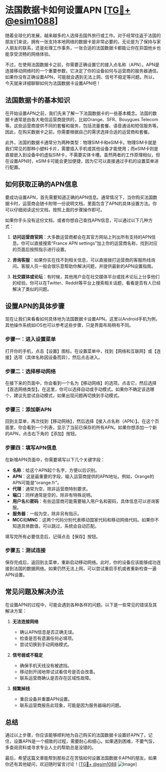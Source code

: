 # 法国数据卡如何设置APN [[TG💪+ @esim1088](https://t.me/s/esim1088)]

随着全球化的发展，越来越多的人选择去国外旅行或工作。对于经常往返于法国的朋友们来说，拥有一张支持本地网络的数据卡是非常必要的。无论是为了保持与家人朋友的联系，还是处理工作事务，一张合适的法国数据卡都能让你在异国他乡也能享受流畅的网络体验。

不过，在使用法国数据卡之前，你需要正确设置它的接入点名称（APN）。APN是连接移动网络时的一个重要参数，它决定了你的设备如何与运营商的服务器通信。如果你没有正确设置APN，可能就会遇到无法上网、信号不稳定等问题。所以，今天就来详细聊聊如何为法国数据卡设置APN吧！

## 法国数据卡的基本知识

在开始设置APN之前，我们先来了解一下法国数据卡的一些基本概念。法国的数据卡通常是由各大电信运营商提供的，比如Orange、SFR、Bouygues Telecom等。这些运营商提供不同的套餐和服务，包括流量套餐、语音通话和短信服务等。因此，在购买数据卡之前，你需要根据自己的需求选择合适的运营商和套餐。

此外，法国的数据卡通常分为两种类型：物理SIM卡和eSIM卡。物理SIM卡就是我们常见的那种小塑料卡片，需要插入手机或其他设备才能使用；而eSIM卡则是直接嵌入到设备中的虚拟SIM卡，不需要实体卡槽。虽然两者的工作原理相似，但在设置APN时，eSIM卡可能会更加便捷，因为它可以直接通过手机的设置菜单进行配置。

## 如何获取正确的APN信息

要成功设置APN，首先需要知道正确的APN信息。通常情况下，当你购买法国数据卡时，运营商会随卡附带一份说明文档，里面包含了APN的具体设置方法。你可以仔细阅读这份文档，按照上面的步骤操作即可。

如果你手头没有这份文档，或者你想自己查找APN信息，可以通过以下几种方式：

1. **访问运营商官网**：大多数运营商都会在其官方网站上列出所有支持的APN信息。你可以直接搜索“France APN settings”加上你的运营商名称，找到对应的页面后按照指示进行设置。

2. **咨询客服**：如果你实在找不到相关信息，可以直接拨打运营商的客服热线询问。客服人员一般会很乐意帮助你解决问题，并提供最新的APN设置指南。

3. **社交媒体或论坛**：有时候，其他用户会在社交媒体平台或技术论坛上分享他们的经验。你可以在Twitter、Reddit等平台上搜索相关话题，看看是否有人已经解决了类似的问题。

## 设置APN的具体步骤

现在让我们来看看如何具体地为法国数据卡设置APN。这里以Android手机为例，其他操作系统如iOS也可以参考这些步骤，只是界面布局稍有不同。

### 步骤一：进入设置菜单

打开你的手机，点击【设置】图标。在设置菜单中，找到【网络和互联网】或【连接】选项（具体名称因设备而异），然后点击进入。

### 步骤二：选择移动网络

在接下来的页面中，你会看到一个名为【移动网络】的选项。点击它，然后选择【首选网络类型】。在这里，你可以选择自动或手动模式。如果你不确定该选哪个，建议先尝试自动模式，如果出现问题再切换到手动模式。

### 步骤三：添加新APN

回到主菜单，再次找到【移动网络】，然后选择【接入点名称（APN）】。在这个页面里，你会看到一个列表，显示了当前已保存的所有APN。如果你想添加一个新的APN，点击右下角的【添加】按钮。

### 步骤四：填写APN信息

在新增APN页面中，你需要填写以下几个关键字段：

- **名称**：给这个APN起个名字，方便以后识别。
- **APN**：这是最重要的字段，输入运营商提供的APN地址。例如，Orange的APN可能是“orange.fr”。
- **代理**：通常为空，除非运营商特别要求。
- **端口**：同样通常是空的，除非有特殊说明。
- **用户名**和**密码**：有些运营商可能需要输入用户名和密码，具体信息可以咨询客服。
- **服务器**：一般为空，除非另有指示。
- **MCC**和**MNC**：这两个代码分别代表移动国家代码和移动网络代码。如果你不知道具体数值，可以跳过，系统会自动匹配。

填写完所有必要信息后，记得点击【保存】按钮。

### 步骤五：测试连接

保存完成后，返回到主菜单，重新启动移动网络。此时，你的设备应该能够成功连接到法国的数据网络。如果仍然无法上网，可以尝试重启手机或者重新检查一遍APN设置。

## 常见问题及解决办法

在设置APN的过程中，可能会遇到各种各样的问题。以下是一些常见的错误及其解决方案：

1. **无法连接网络**
   - 确认APN信息是否正确无误。
   - 检查是否有遗漏任何必填项。
   - 尝试切换到手动网络模式。

2. **信号弱或不稳定**
   - 确保手机天线没有被遮挡。
   - 移动到开阔地带试试看信号是否会改善。
   - 联系运营商确认是否存在区域性故障。

3. **频繁掉线**
   - 重启设备并重置APN设置。
   - 联系运营商报告此现象，可能是因为服务器端的问题。

## 总结

通过以上步骤，你应该能够顺利地为自己购买的法国数据卡设置好APN了。记住，设置APN是一个细致的过程，需要耐心和细心。如果遇到困难，不要气馁，多查阅资料或寻求专业人士的帮助总是没错的。

最后，希望这篇文章能帮到那些正在苦恼如何设置法国数据卡APN的朋友。如果你还有其他疑问，欢迎随时留言讨论！[[TG💪+ @esim1088](https://t.me/s/esim1088) ![Image](https://i.postimg.cc/4NQfJmqS/Snipaste-2025-05-13-00-14-12.png)]